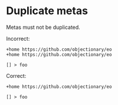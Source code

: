 # Duplicate metas

Metas must not be duplicated.

Incorrect:

```eo
+home https://github.com/objectionary/eo
+home https://github.com/objectionary/eo

[] > foo
```

Correct:

```eo
+home https://github.com/objectionary/eo

[] > foo
```
